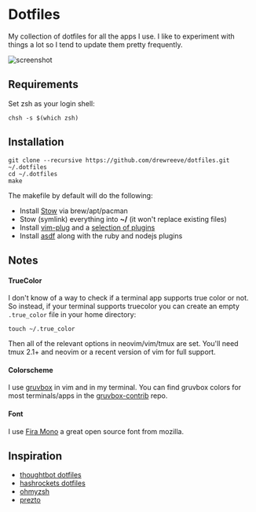 # Dotfiles

My collection of dotfiles for all the apps I use. I like to experiment with
things a lot so I tend to update them pretty frequently.

![screenshot](http://imgh.us/dotfiles.png)

## Requirements

Set zsh as your login shell:

    chsh -s $(which zsh)

## Installation

    git clone --recursive https://github.com/drewreeve/dotfiles.git ~/.dotfiles
    cd ~/.dotfiles
    make

The makefile by default will do the following:

* Install [Stow](https://www.gnu.org/software/stow/) via brew/apt/pacman
* Stow (symlink) everything into **~/** (it won't replace existing files)
* Install [vim-plug](https://github.com/junegunn/vim-plug) and a [selection of plugins](https://github.com/drewreeve/dotfiles/tree/master/vim/.vim/rcplugins)
* Install [asdf](https://github.com/asdf-vm/asdf) along with the ruby and nodejs plugins

## Notes

#### TrueColor

I don't know of a way to check if a terminal app supports true color or not. So
instead, if your terminal supports truecolor you can create an empty
`.true_color` file in your home directory:

    touch ~/.true_color

Then all of the relevant options in neovim/vim/tmux are set. You'll need tmux
2.1+ and neovim or a recent version of vim for full support.

#### Colorscheme

I use [gruvbox](https://github.com/morhetz/gruvbox) in vim and in my terminal.
You can find gruvbox colors for most terminals/apps in the [gruvbox-contrib](https://github.com/morhetz/gruvbox-contrib) repo.

#### Font
I use [Fira Mono](https://github.com/mozilla/Fira) a great open source font from mozilla.


## Inspiration

* [thoughtbot dotfiles](https://github.com/thoughtbot/dotfiles)
* [hashrockets dotfiles](https://github.com/hashrocket/dotmatrix)
* [ohmyzsh](https://github.com/robbyrussell/oh-my-zsh)
* [prezto](https://github.com/sorin-ionescu/prezto)
